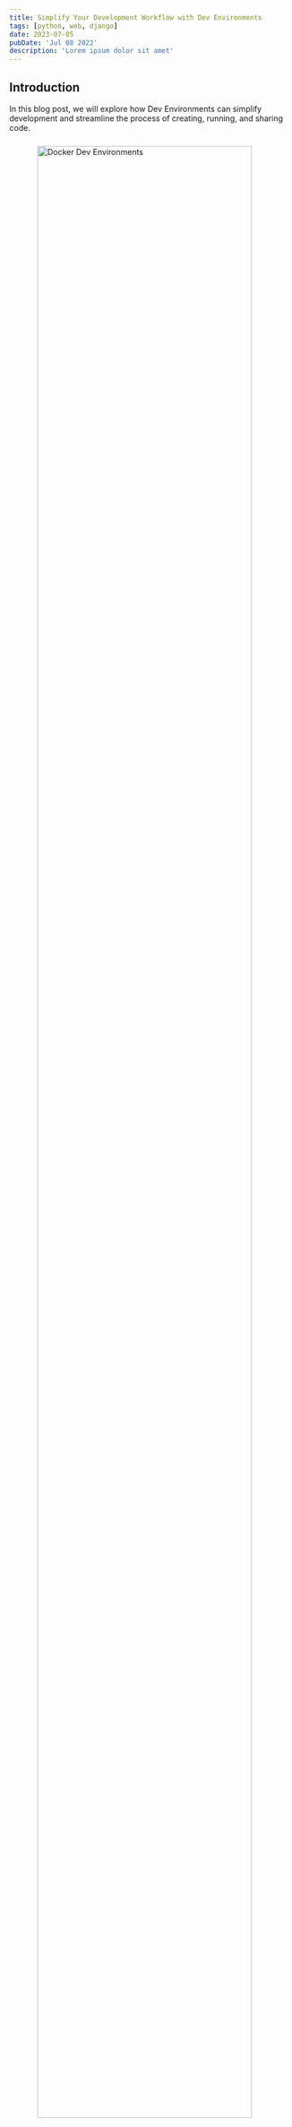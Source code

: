 ```yaml
---
title: Simplify Your Development Workflow with Dev Environments
tags: [python, web, django]
date: 2023-07-05
pubDate: 'Jul 08 2022'
description: 'Lorem ipsum dolor sit amet'
---
```


## Introduction

In this blog post, we will explore how Dev Environments can simplify development and streamline the process of creating, running, and sharing code.

<figure style="margin-bottom: 1em; margin-top: 1em;">
  <img src="https://github.com/SonQBChau/sonqbchau.github.io/assets/12553570/9605724e-83c2-4a1f-a630-8166047af76e"
  alt="Docker Dev Environments"
  width="95%" style="margin: 10px 10px 10px 10px;">
 <figcaption>Figure 1: Docker Dev Environments.</figcaption>
</figure>

### Development with Docker: The Challenges

Developing applications using Docker can be challenging, especially when it comes to certain aspects of the development workflow. Here are some common pain points faced by developers:

1. **Setting up the Debugger:**
   Configuring the debugger to work seamlessly with a Dockerized application can be complicated, especially with a complex stack, where multiple services need to run simultaneously. Running a single service for debugging might not be enough to trace errors effectively.

2. **Slow Testing:**
   Reviewing pull requests or making changes can be time-consuming, as it often involves rebuilding the entire container or stack. This disrupts the current working environment when switching between branches or features. Developers need a faster and more efficient approach to test changes without compromising productivity.

3. **Development is Not the Same as Deployment:**
   The development environment often differs from the production environment in various aspects, such as running in debug mode or including specific packages for testing and monitoring dependencies. Customizing the Docker environment manually for specific requirements becomes repetitive when frequently switching between different containers. Developers need a flexible and customizable approach to create their own environments.

### Introducing Docker Dev Environments

To address these challenges, Docker introduced a new feature called Dev Environments to simplify the development workflow by providing quick and configurable environments with pre-configured code and tools. Developers can leverage an intuitive GUI to effortlessly launch and manage these containers, reducing the time spent on manual setup and enabling a seamless development experience.

<figure style="margin-bottom: 1em; margin-top: 1em;">
  <img src="https://github.com/SonQBChau/sonqbchau.github.io/assets/12553570/89fd141b-3678-4387-a8e1-888e16d1e773"
  alt="Docker Dev Environments Interface"
  width="95%" style="margin: 10px 10px 10px 10px;">
 <figcaption>Figure 2: Docker Dev Environments Interface</figcaption>
</figure>

Let's take a closer look at how it works:

1. **Setup Dev Environment:**
   Define your development environment with the necessary services and configurations by creating a `compose-dev.yaml` file.

2. **Running Dev Environment:**
   - Select the Git repository of your project.
   - Choose your preferred Integrated Development Environment (IDE) that supports Docker.
   - Open your terminal and run the command `make run`. This will launch your application and provide you with a development-ready environment.

3. **Sharing Dev Environment:**
   Generate a link using the URL `https://open.docker.com/dashboard/dev-envs?url=` followed by the repository link and share it with your team members, allowing them to access the same development environment.

### How to Use Docker for Development

You can start by choosing an [example](https://github.com/docker/awesome-compose) that suits your needs. For this guide, we will use the [react-express-mysql](https://github.com/docker/awesome-compose/tree/master/react-express-mysql).

After selecting the example, set up your development environment:

<figure style="margin-bottom: 1em; margin-top: 1em;">
  <img src="https://github.com/SonQBChau/sonqbchau.github.io/assets/12553570/8c959c31-405c-4203-8a85-16edb3074a78"
  alt="Opening the Project in VSCode"
  width="95%" style="margin: 10px 10px 10px 10px;">
 <figcaption>Figure 3: Opening the Project in VSCode</figcaption>
</figure>

1. Open the project in Visual Studio Code (VSCode).

2. Navigate to the "frontend" folder using the terminal/command prompt: `cd frontend`.

3. Install the required dependencies: `npm install`.

4. Start the frontend development server: `npm start`.

Now, your frontend is running in development mode. You can make any changes to the code and use `git commit` or `git pull` without needing to rebuild the Docker container or the entire stack.

### Collaboration with Teammates

If your teammate makes changes to the backend and asks you to review them, you can set up another development environment without affecting your current one.

### Debugging

1. To debug issues in the frontend, you already have the development environment running from Step 4.

2. For backend debugging, switch your dev environment:
   - Make the "backend" folder your working directory: `cd backend`.
   - Install any necessary debugger (e.g., the default built-in JavaScript debugger in VSCode).
   - Install the required dependencies: `npm install`.
   - Start the backend server with the debugger: `npm start`.
   - Set breakpoints or use the debugger as needed to investigate issues.

<figure style="margin-bottom: 1em; margin-top: 1em;">
  <img src="https://github.com/SonQBChau/sonqbchau.github.io/assets/12553570/9310f11b-facd-434d-b686-6d2ab62de1df"
  alt="Debugging the Backend with VSCode"
  width="95%" style="margin: 10px 10px 10px 10px;">
 <figcaption>Figure 4: Debugging the Backend with VSCode</figcaption>
</figure>

<figure style="margin-bottom: 1em; margin-top: 1em;">
  <img src="https://github.com/SonQBChau/sonqbchau.github.io/assets/12553570/ea6a5630-d35d-4271-99ae-7d1cd14e2099"
  alt="Setting a Breakpoint for Investigation"
  width="95%" style="margin: 10px 10px 10px 10px;">
 <figcaption>Figure 5: Setting a Breakpoint for Investigation</figcaption>
</figure>

Once you're done with debugging, you can shut down the backend environment and return to working on the frontend.

### Conclusion

Docker Dev Environments can speed up development with seamless integration and debugging capabilities with IDEs. Additionally, Docker Dev Environments simplify the setup and distribution of development environments, allowing for effortless collaboration and sharing. By leveraging Docker Dev Environments, developers can optimize their workflow, enhance efficiency, and increase productivity.
